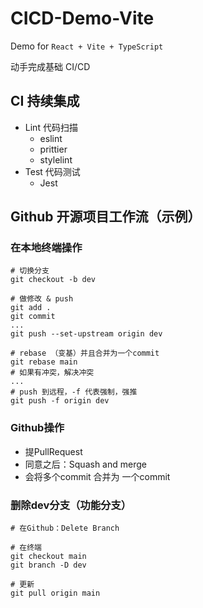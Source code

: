 # CICD-Demo-Vite

Demo for  `React + Vite + TypeScript`

动手完成基础 CI/CD

## CI 持续集成
- Lint 代码扫描
    - eslint
    - prittier
    - stylelint
- Test 代码测试
    - Jest


## Github 开源项目工作流（示例）

### 在本地终端操作
```shell
# 切换分支
git checkout -b dev

# 做修改 & push
git add .
git commit
...
git push --set-upstream origin dev

# rebase （变基）并且合并为一个commit
git rebase main
# 如果有冲突，解决冲突
...
# push 到远程，-f 代表强制，强推
git push -f origin dev
```

### Github操作
- 提PullRequest
- 同意之后：Squash and merge
- 会将多个commit 合并为 一个commit

### 删除dev分支（功能分支）
```shell
# 在Github：Delete Branch

# 在终端
git checkout main
git branch -D dev

# 更新
git pull origin main
````